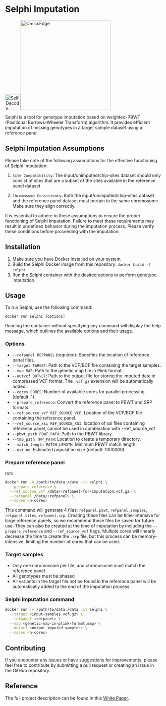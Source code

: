 # Selphi Imputation 

<img src="https://github.com/selfdecode/rd-imputation-selphi/blob/master/icons/SDBlueIcon.svg" alt="SelfDecode" style="width: 50px; height: auto;"><img src="https://github.com/selfdecode/rd-imputation-selphi/blob/master/icons/OmicsEdge-Logo.png" alt="OmicsEdge" style="width: 290px; height: auto;">

Selphi is a tool for genotype imputation based on weighted-PBWT (Positional Burrows-Wheeler Transform) algorithm. It provides efficient imputation of missing genotypes in a target sample dataset using a reference panel.

## Selphi Imputation Assumptions

Please take note of the following assumptions for the effective functioning of Selphi Imputation:

1. `Site Compatibility`: The input/unimputed/chip-sites dataset should only consist of sites that are a subset of the sites available in the reference panel dataset.

2. `Chromosome Consistency`: Both the input/unimputed/chip-sites dataset and the reference panel dataset must pertain to the same chromosome. Make sure they align correctly.

It is essential to adhere to these assumptions to ensure the proper functioning of Selphi Imputation. Failure to meet these requirements may result in undefined behavior during the imputation process. Please verify these conditions before proceeding with the imputation.

## Installation

1. Make sure you have Docker installed on your system.
2. Build the Selphi Docker image from this repository: `docker build -t selphi . `.
3. Run the Selphi container with the desired options to perform genotype imputation.

## Usage

To run Selphi, use the following command:

```
docker run selphi [options]
```

Running the container without specifying any command will display the help message, which outlines the available options and their usage.

### Options

- `--refpanel REFPANEL` (required): Specifies the location of reference panel files.
- `--target TARGET`: Path to the VCF/BCF file containing the target samples.
- `--map MAP`: Path to the genetic map file in Plink format.
- `--outvcf OUTVCF`: Path to the output file for storing the imputed data in compressed VCF format. The `.vcf.gz` extension will be automatically added.
- `--cores CORES`: Number of available cores for parallel processing (default: 1).
- `--prepare_reference`: Convert the reference panel to PBWT and SRP formats.
- `--ref_source_vcf REF_SOURCE_VCF`: Location of the VCF/BCF file containing the reference panel.
- `--ref_source_xsi REF_SOURCE_XSI`: location of xsi files containing reference panel, cannot be used in combination with --ref_source_vcf
- `--pbwt_path PBWT_PATH`: Path to the PBWT library.
- `--tmp_path TMP_PATH`: Location to create a temporary directory.
- `--match_length MATCH_LENGTH`: Minimum PBWT match length.
- `--est_ne`: Estimated population size (default: 1000000).


### Prepare reference panel
run:
```bash
docker run -v /path/to/data:/data -it selphi \
  --prepare_reference \
  --ref_source_vcf /data/<refpanel-for-imputation.vcf.gz> \
  --refpanel /data/<refpanel> \
  --cores <n-cores>
```

This command will generate 4 files: `refpanel.pbwt`, `refpanel.samples`, `refpanel.sites`, `refpanel.srp`. Creating these files can be time-intensive for large reference panels, so we recommend these files be saved for future use. They can also be created at the time of imputation by including the `--prepare_reference` and `--ref_source_vcf` flags.
Multiple cores will linearly decrease the time to create the `.srp` file, but this process can be memory-intensive, limiting the number of cores that can be used.

### Target samples

 - Only one chromosome per file, and chromosome must match the reference panel 
 - All genotypes must be phased
 - All variants in the target file not be found in the reference panel will be automatically added to the end of the imputation process

### Selphi imputation command
```bash
docker run -v /path/to/data:/data -it selphi \
  --target <input-samples.vcf.gz> \
  --refpanel <refpanel> \
  --map <genetic-map-in-plink-format.map> \
  --outvcf <output-imputed-samples> \
  --cores <n-cores>
```

## Contributing

If you encounter any issues or have suggestions for improvements, please feel free to contribute by submitting a pull request or creating an issue in the GitHub repository.

## Reference

The full project description can be found in this [White Paper](https://docs.google.com/document/d/1oEe_JYXBMo3EBToGLrlTOYtDBpPAPAk_UnqGC1WNMiU/edit).
